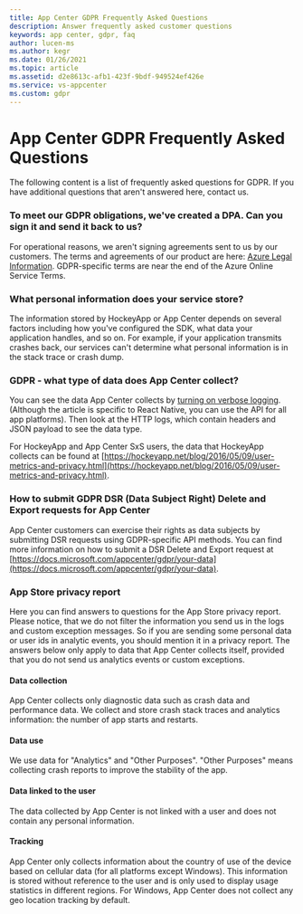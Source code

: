 ```yaml
---
title: App Center GDPR Frequently Asked Questions
description: Answer frequently asked customer questions
keywords: app center, gdpr, faq
author: lucen-ms
ms.author: kegr
ms.date: 01/26/2021
ms.topic: article
ms.assetid: d2e8613c-afb1-423f-9bdf-949524ef426e
ms.service: vs-appcenter
ms.custom: gdpr
---
```

# App Center GDPR Frequently Asked Questions
The following content is a list of frequently asked questions for GDPR. If you have additional questions that aren't answered here, contact us.  

### To meet our GDPR obligations, we've created a DPA. Can you sign it and send it back to us?
For operational reasons, we aren't signing agreements sent to us by our customers. The terms and agreements of our product are here: [Azure Legal Information](https://azure.microsoft.com/support/legal/). GDPR-specific terms are near the end of the Azure Online Service Terms.

### What personal information does your service store?
The information stored by HockeyApp or App Center depends on several factors including how you've configured the SDK, what data your application handles, and so on. For example, if your application transmits crashes back, our services can't determine what personal information is in the stack trace or crash dump. 

### GDPR - what type of data does App Center collect? 
You can see the data App Center collects by [turning on verbose logging](https://docs.microsoft.com/appcenter/sdk/other-apis/react-native#adjust-the-log-level). (Although the article is specific to React Native, you can use the API for all app platforms). Then look at the HTTP logs, which contain headers and JSON payload to see the data type. 

For HockeyApp and App Center SxS users, the data that HockeyApp collects can be found at [https://hockeyapp.net/blog/2016/05/09/user-metrics-and-privacy.html](https://hockeyapp.net/blog/2016/05/09/user-metrics-and-privacy.html).

### How to submit GDPR DSR (Data Subject Right) Delete and Export requests for App Center
App Center customers can exercise their rights as data subjects by submitting DSR requests using GDPR-specific API methods. You can find more information on how to submit a DSR Delete and Export request at [https://docs.microsoft.com/appcenter/gdpr/your-data](https://docs.microsoft.com/appcenter/gdpr/your-data). 

### App Store privacy report
Here you can find answers to questions for the App Store privacy report. Please notice, that we do not filter the information you send us in the logs and custom exception messages. So if you are sending some personal data or user ids in analytic events, you should mention it in a privacy report. The answers below only apply to data that App Center collects itself, provided that you do not send us analytics events or custom exceptions.

#### Data collection
App Center collects only diagnostic data such as crash data and performance data. We collect and store crash stack traces and analytics information: the number of app starts and restarts.

#### Data use
We use data for "Analytics" and "Other Purposes". "Other Purposes" means collecting crash reports to improve the stability of the app.

#### Data linked to the user
The data collected by App Center is not linked with a user and does not contain any personal information.

#### Tracking
App Center only collects information about the country of use of the device based on cellular data (for all platforms except Windows). This information is stored without reference to the user and is only used to display usage statistics in different regions. For Windows, App Center does not collect any geo location tracking by default.


